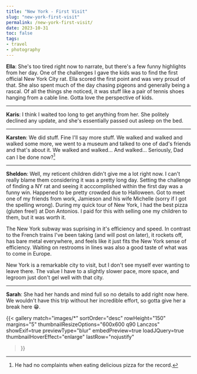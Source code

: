 ```yaml
---
title: "New York - First Visit"
slug: "new-york-first-visit"
permalink: /new-york-first-visit/
date: 2023-10-31
toc: false
tags:
- travel
- photography
---
```


**Ella**: She's too tired right now to narrate, but there's a few funny highlights from her day.
One of the challenges I gave the kids was to find the first official New York City rat.
Ella scored the first point and was very proud of that.
She also spent much of the day chasing pigeons and generally being a rascal.
Of all the things she noticed, it was stuff like a pair of tennis shoes hanging from a cable line.
Gotta love the perspective of kids.

<hr/>

**Karis**: I think I waited too long to get anything from her.
She politely declined any update, and she's essentially passed out asleep on the bed.

<hr/>

**Karsten**: We did stuff. Fine I'll say more stuff. We walked and walked and walked some more, we went to a museum and talked to one of dad's friends and that's about it. We walked and walked… And walked... Seriously, Dad can I be done now?[^1]

<hr/>

**Sheldon**: Well, my reticent children didn't give me a lot right now.
I can't really blame them considering it was a pretty long day.
Setting the challenge of finding a NY rat and seeing it acccomplished within the first day was a funny win.
Happened to be pretty crowded due to Halloween.
Got to meet one of my friends from work, Jamieson and his wife Michelle (sorry if I got the spelling wrong).
During my quick tour of New York, I had the best pizza (gluten free!) at Don Antonios. I paid for this with selling one my children to them, but it was worth it.

The New York subway was suprising in it's efficiency and speed.
In contrast to the French trains I've been taking (and will post on later), it rockets off, has bare metal everywhere, and feels like it just fits the New York sense of efficiency.
Waiting on restrooms in lines was also a good taste of what was to come in Europe.

New York is a remarkable city to visit, but I don't see myself ever wanting to leave there.
The value I have to a slightly slower pace, more space, and legroom just don't gel well with that city.

<hr/>

**Sarah**: She had her hands and mind full so no details to add right now here.
We wouldn't have this trip without her incredible effort, so gotta give her a break here 😁.

{{<
gallery match="images/*"
sortOrder="desc"
rowHeight="150"
margins="5"
thumbnailResizeOptions="600x600 q90 Lanczos" showExif=true
previewType="blur"
embedPreview=true
loadJQuery=true
thumbnailHoverEffect="enlarge"
lastRow="nojustify"
>}}

[^1]: He had no complaints when eating delicious pizza for the record.

